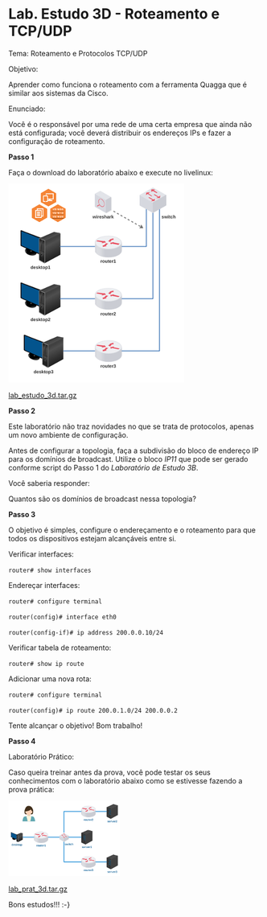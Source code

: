 # Lab. Estudo 3D - Roteamento e TCP/UDP

Tema: Roteamento e Protocolos TCP/UDP

Objetivo:

Aprender como funciona o roteamento com a ferramenta Quagga que é similar aos sistemas da Cisco.

Enunciado:

Você é o responsável por uma rede de uma certa empresa que ainda não está configurada; você deverá distribuir os endereços IPs e fazer a configuração de roteamento.

**Passo 1**

Faça o download do laboratório abaixo e execute no livelinux: 

![](./lab_estudo_3d.png)

[lab_estudo_3d.tar.gz](lab_estudo_3d.tar.gz)

**Passo 2**

Este laboratório não traz novidades no que se trata de protocolos, apenas um novo ambiente de configuração.

Antes de configurar a topologia, faça a subdivisão do bloco de endereço IP para os domínios de broadcast. Utilize o bloco _IP11_ que pode ser gerado conforme script do Passo 1 do *Laboratório de Estudo 3B*. 

Você saberia responder:

Quantos são os domínios de broadcast nessa topologia?

**Passo 3**

O objetivo é simples, configure o endereçamento e o roteamento para que todos os dispositivos estejam alcançáveis entre si. 

Verificar interfaces:

`router# show interfaces`

Endereçar interfaces:

`router# configure terminal`

`router(config)# interface eth0`

`router(config-if)# ip address 200.0.0.10/24`

Verificar tabela de roteamento:

`router# show ip route`

Adicionar uma nova rota:

`router# configure terminal`

`router(config)# ip route 200.0.1.0/24 200.0.0.2`

Tente alcançar o objetivo! Bom trabalho! 

**Passo 4**

Laboratório Prático:

Caso queira treinar antes da prova, você pode testar os seus conhecimentos com o laboratório abaixo como se estivesse fazendo a prova prática:

![](./lab_prat_3d.png)

[lab_prat_3d.tar.gz](./lab_prat_3d.tar.gz)

Bons estudos!!! :-}

